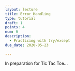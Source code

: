 ```yaml
---
layout: lecture
title: Error Handling
type: tutorial
draft: 1
points: 4
num: 6
description:
  - Practicing with try/except
due_date: 2020-05-23
    
---
```


In preparation for Tic Tac Toe...